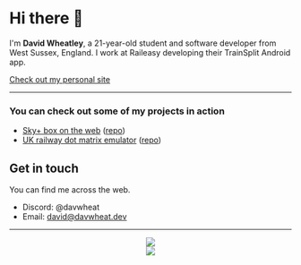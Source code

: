 # Hi there 👋

I'm **David Wheatley**, a 21-year-old student and software developer from West Sussex, England. I work at Raileasy developing their TrainSplit Android app.

[Check out my personal site](https://davwheat.dev/)

---

### You can check out some of my projects in action

- [Sky+ box on the web](https://sky-epg.davwheat.dev/) ([repo](https://github.com/davwheat/sky-plus-web-simulator))
- [UK railway dot matrix emulator](https://raildotmatrix.davwheat.dev/) ([repo](https://github.com/davwheat/uk-dot-matrix))

## Get in touch

You can find me across the web.

- Discord: @davwheat
- Email: [david@davwheat.dev](mailto:david@davwheat.dev)

----

<p align="center">
  <img src="https://github-readme-stats.vercel.app/api?username=davwheat&count_private=true&theme=dark&show_icons=true">
  <br/>
  <!-- I have NO CLUE why 'Smalltalk' is showing as ~90% of my code language... -->
  <img src="https://github-readme-stats.vercel.app/api/top-langs/?username=davwheat&layout=compact&hide=smalltalk&langs_count=6&theme=dark">
</p>

